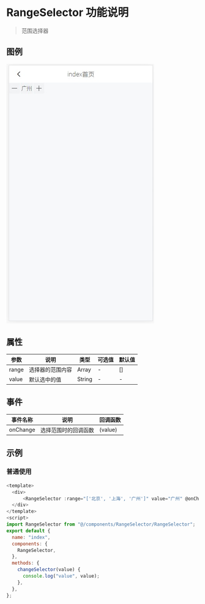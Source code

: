 # RangeSelector 功能说明

> 范围选择器

## 图例

![example](./example.jpg)

## 属性

| 参数  | 说明             | 类型   | 可选值 | 默认值 |
| ----- | ---------------- | ------ | ------ | ------ |
| range | 选择器的范围内容 | Array  | -      | []     |
| value | 默认选中的值     | String | -      | -      |

## 事件

| 事件名称 | 说明                 | 回调函数 |
| -------- | -------------------- | -------- |
| onChange | 选择范围时的回调函数 | (value)  |

## 示例

### 普通使用

```js
<template>
  <div>
      <RangeSelector :range="['北京', '上海', '广州']" value="广州" @onChange="changeSelector" />
  </div>
</template>
<script>
import RangeSelector from "@/components/RangeSelector/RangeSelector";
export default {
  name: "index",
  components: {
    RangeSelector,
  },
  methods: {
    changeSelector(value) {
      console.log("value", value);
    },
  },
};
```

